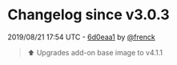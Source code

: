 # Changelog since v3.0.3

2019/08/21 17:54 UTC - [6d0eaa1](https://github.com/hassio-addons/addon-example/commit/6d0eaa1566f6b3f87b9aed584524b2a1def962b3) by [@frenck](https://github.com/frenck)
> :arrow_up: Upgrades add-on base image to v4.1.1 

